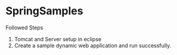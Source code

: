 # SpringSamples

Followed Steps
1. Tomcat and Server setup in eclipse
2. Create a sample dynamic web application and run successfully.
